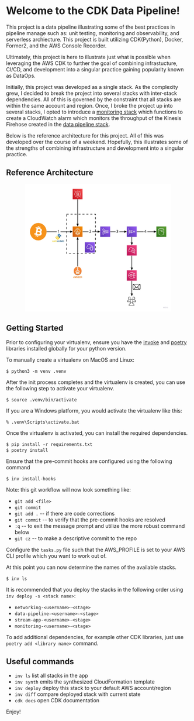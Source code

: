 
# Welcome to the CDK Data Pipeline!

This project is a data pipeline illustrating some of the best practices in pipeline manage such as: unit testing, monitoring and observability, and serverless archiecture. This project is built utilizing CDK(Python), Docker, Former2, and the AWS Console Recorder.

Ultimately, this project is here to illustrate just what is possible when leveraging the AWS CDK to further the goal of combining infrastucture, CI/CD, and development into a singular practice gaining popularity known as DataOps.

Initially, this project was developed as a single stack. As the complexity grew, I decided to break the project into several stacks with inter-stack dependencies. All of this is governed by the constraint that all stacks are within the same account and region. Once, I broke the project up into several stacks, I opted to introduce a [monitoring stack](../blob/main/data_pipeline_practice/monitoring_stack.py) which functions to create a CloudWatch alarm which monitors the throughput of the Kinesis Firehose created in the [data pipeline stack](../blob/main/data_pipeline_practice/data_pipeline_stack.py).

Below is the reference architecture for this project. All of this was developed over the course of a weekend. Hopefully, this illustrates some of the strengths of combining infrastructure and development into a singular practice.

## Reference Architecture
<p align="center">
    <img src=static/images/Reference%20Architectures%20-%20Data%20Pipeline%20-%20Architecture.jpg  width="400" height="350" alt="Reference Architecture">
</p>

## Getting Started

Prior to configuring your virtualenv, ensure you have the [invoke](http://www.pyinvoke.org/) and [poetry](https://python-poetry.org/) libraries installed globally for your python version.

To manually create a virtualenv on MacOS and Linux:

```
$ python3 -m venv .venv
```

After the init process completes and the virtualenv is created, you can use the following
step to activate your virtualenv.

```
$ source .venv/bin/activate
```

If you are a Windows platform, you would activate the virtualenv like this:

```
% .venv\Scripts\activate.bat
```

Once the virtualenv is activated, you can install the required dependencies.

```
$ pip install -r requirements.txt
$ poetry install
```

Ensure that the pre-commit hooks are configured using the following command
```
$ inv install-hooks
```
Note: this git workflow will now look something like:
* `git add <file>`
* `git commit`
* `git add .` -- if there are code corrections
* `git commit` -- to verify that the pre-commit hooks are resolved
* `:q` -- to exit the message prompt and utilize the more robust command below
* `git cz` -- to make a descriptive commit to the repo

Configure the `tasks.py` file such that the AWS_PROFILE is set to your AWS CLI profile which you want to work out of.

At this point you can now determine the names of the available stacks.

```
$ inv ls
```
It is recommended that you deploy the stacks in the following order using `inv deploy -s <stack name>`:
* `networking-<username>-<stage>`
* `data-pipeline-<username>-<stage>`
* `stream-app-<username>-<stage>`
* `monitoring-<username>-<stage>`

To add additional dependencies, for example other CDK libraries, just use
`poetry add <library name>` command.

## Useful commands

 * `inv ls`          list all stacks in the app
 * `inv synth`       emits the synthesized CloudFormation template
 * `inv deploy`      deploy this stack to your default AWS account/region
 * `inv diff`        compare deployed stack with current state
 * `cdk docs`        open CDK documentation

Enjoy!
